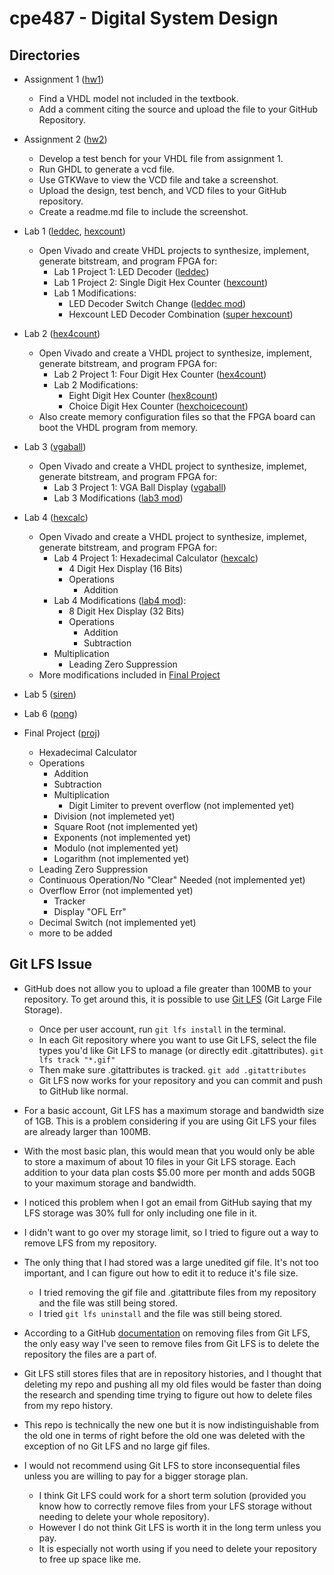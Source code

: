 # cpe487 - Digital System Design

## Directories

- Assignment 1 ([hw1](./hw1))
  - Find a VHDL model not included in the textbook.
  - Add a comment citing the source and upload the file to your GitHub Repository. 
  
- Assignment 2 ([hw2](./hw2))
  - Develop a test bench for your VHDL file from assignment 1.
  - Run GHDL to generate a vcd file.
  - Use GTKWave to view the VCD file and take a screenshot.
  - Upload the design, test bench, and VCD files to your GitHub repository.
  - Create a readme.md file to include the screenshot.

- Lab 1 ([leddec](./lab1/leddec), [hexcount](./lab1/hexcount))
  - Open Vivado and create VHDL projects to synthesize, implement, generate bitstream, and program FPGA for:
    - Lab 1 Project 1: LED Decoder ([leddec](./lab1/leddec))
    - Lab 1 Project 2: Single Digit Hex Counter ([hexcount](./lab1/hexcount))
    - Lab 1 Modifications:
      - LED Decoder Switch Change ([leddec mod](./lab1/leddec/mod))
      - Hexcount LED Decoder Combination ([super hexcount](./lab1/hexcount/super))

- Lab 2 ([hex4count](./lab2/hex4count))
  - Open Vivado and create a VHDL project to synthesize, implement, generate bitstream, and program FPGA for:
    - Lab 2 Project 1: Four Digit Hex Counter ([hex4count](./lab2/hex4count))
    - Lab 2 Modifications: 
      - Eight Digit Hex Counter ([hex8count](./lab2/hex8count))
      - Choice Digit Hex Counter ([hexchoicecount](./lab2/hexchoicecount))
  - Also create memory configuration files so that the FPGA board can boot the VHDL program from memory.
  
- Lab 3 ([vgaball](./lab3/vgaball))
  - Open Vivado and create a VHDL project to synthesize, implemet, generate bitstream, and program FPGA for:
    - Lab 3 Project 1: VGA Ball Display ([vgaball](./lab3/vgaball))
    - Lab 3 Modifications ([lab3 mod](./lab3/vgaball/mod))
    
- Lab 4 ([hexcalc](./lab4/hexcalc))
  - Open Vivado and create a VHDL project to synthesize, implemet, generate bitstream, and program FPGA for:
    - Lab 4 Project 1: Hexadecimal Calculator ([hexcalc](./lab4/hexcalc))
      - 4 Digit Hex Display (16 Bits)
      - Operations
        - Addition
    - Lab 4 Modifications ([lab4 mod](./lab4/hexcalc/mod)):
      - 8 Digit Hex Display (32 Bits)
      - Operations
        - Addition
        - Subtraction
	- Multiplication
      - Leading Zero Suppression
  - More modifications included in [Final Project](./proj)

- Lab 5 ([siren](./lab5/siren))

- Lab 6 ([pong](./lab6/pong))

- Final Project ([proj](./proj))
  - Hexadecimal Calculator
  - Operations
    - Addition
    - Subtraction
    - Multiplication
      - Digit Limiter to prevent overflow (not implemented yet)
    - Division (not implemeted yet)
    - Square Root (not implemented yet)
    - Exponents (not implemented yet)
    - Modulo (not implemented yet)
    - Logarithm (not implemented yet)
  - Leading Zero Suppression
  - Continuous Operation/No "Clear" Needed (not implemented yet)
  - Overflow Error (not implemented yet)
    - Tracker
    - Display "OFL Err"
  - Decimal Switch (not implemented yet)
  - more to be added

## Git LFS Issue

- GitHub does not allow you to upload a file greater than 100MB to your repository.
To get around this, it is possible to use [Git LFS](https://git-lfs.github.com/) (Git Large File Storage).
  - Once per user account, run `git lfs install` in the terminal.
  - In each Git repository where you want to use Git LFS, select the file types you'd like Git LFS to manage (or directly edit .gitattributes).  `git lfs track "*.gif"`
  - Then make sure .gitattributes is tracked.  `git add .gitattributes`
  - Git LFS now works for your repository and you can commit and push to GitHub like normal.

- For a basic account, Git LFS has a maximum storage and bandwidth size of 1GB.
This is a problem considering if you are using Git LFS your files are already larger than 100MB.
- With the most basic plan, this would mean that you would only be able to store a maximum of about 10 files in your Git LFS storage.
Each addition to your data plan costs $5.00 more per month and adds 50GB to your maximum storage and bandwidth.
- I noticed this problem when I got an email from GitHub saying that my LFS storage was 30% full for only including one file in it.
- I didn't want to go over my storage limit, so I tried to figure out a way to remove LFS from my repository.
- The only thing that I had stored was a large unedited gif file. It's not too important, and I can figure out how to edit it to reduce it's file size.

  - I tried removing the gif file and .gitattribute files from my repository and the file was still being stored.
  - I tried `git lfs uninstall` and the file was still being stored.
- According to a GitHub [documentation](https://docs.github.com/en/repositories/working-with-files/managing-large-files/removing-files-from-git-large-file-storage) on removing files from Git LFS, the only easy way I've seen to remove files from Git LFS is to delete the repository the files are a part of.
- Git LFS still stores files that are in repository histories, and I thought that deleting my repo and pushing all my old files would be faster than doing the research and spending time trying to figure out how to delete files from my repo history.
- This repo is technically the new one but it is now indistinguishable from the old one in terms of right before the old one was deleted with the exception of no Git LFS and no large gif files. 

- I would not recommend using Git LFS to store inconsequential files unless you are willing to pay for a bigger storage plan.
  - I think Git LFS could work for a short term solution (provided you know how to correctly remove files from your LFS storage without needing to delete your whole repository).
  - However I do not think Git LFS is worth it in the long term unless you pay.
  - It is especially not worth using if you need to delete your repository to free up space like me.
